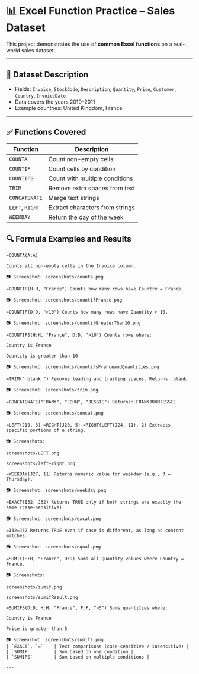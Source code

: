 # 📊 Excel Function Practice – Sales Dataset

This project demonstrates the use of **common Excel functions** on a real-world sales dataset.

---

## 📁 Dataset Description

- Fields: `Invoice`, `StockCode`, `Description`, `Quantity`, `Price`, `Customer`, `Country`, `InvoiceDate`
- Data covers the years 2010–2011
- Example countries: United Kingdom, France

---

## ✅ Functions Covered

| Function        | Description |
|-----------------|-------------|
| `COUNTA`        | Count non-empty cells |
| `COUNTIF`       | Count cells by condition |
| `COUNTIFS`      | Count with multiple conditions |
| `TRIM`          | Remove extra spaces from text |
| `CONCATENATE`   | Merge text strings |
| `LEFT`, `RIGHT` | Extract characters from strings |
| `WEEKDAY`       | Return the day of the week |

## 🔍 Formula Examples and Results

```excel
=COUNTA(A:A)

Counts all non-empty cells in the Invoice column.

📷 Screenshot: screenshots/counta.png

=COUNTIF(H:H, "France") Counts how many rows have Country = France.

📷 Screenshot: screenshots/countifFrance.png

=COUNTIF(D:D, ">10") Counts how many rows have Quantity > 10.

📷 Screenshot: screenshots/countifGreaterThan10.png

=COUNTIFS(H:H, "France", D:D, ">10") Counts rows where:

Country is France

Quantity is greater than 10

📷 Screenshot: screenshots/countifsFranceandQuantities.png

=TRIM(" blank ") Removes leading and trailing spaces. Returns: blank

📷 Screenshot: screenshots/trim.png

=CONCATENATE("FRANK", "JOHN", "JESSIE") Returns: FRANKJOHNJESSIE

📷 Screenshot: screenshots/concat.png

=LEFT(J19, 3) =RIGHT(J20, 5) =RIGHT(LEFT(J24, 11), 2) Extracts specific portions of a string.

📷 Screenshots:

screenshots/LEFT.png

screenshots/left+right.png

=WEEKDAY(J27, 11) Returns numeric value for weekday (e.g., 3 = Thursday).

📷 Screenshot: screenshots/weekday.png

=EXACT(I32, J32) Returns TRUE only if both strings are exactly the same (case-sensitive).

📷 Screenshot: screenshots/excat.png

=I32=J32 Returns TRUE even if case is different, as long as content matches.

📷 Screenshot: screenshots/equal.png

=SUMIF(H:H, "France", D:D) Sums all Quantity values where Country = France.

📷 Screenshots:

screenshots/sumif.png

screenshots/sumifResult.png

=SUMIFS(D:D, H:H, "France", F:F, ">5") Sums quantities where:

Country is France

Price is greater than 5

📷 Screenshot: screenshots/sumifs.png
| `EXACT`, `=`    | Text comparisons (case-sensitive / insensitive) |
| `SUMIF`         | Sum based on one condition |
| `SUMIFS`        | Sum based on multiple conditions |

---

